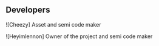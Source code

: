 ## Developers

![Cheezy] Asset and semi code maker

![Heyimlennon] Owner of the project and semi code maker
